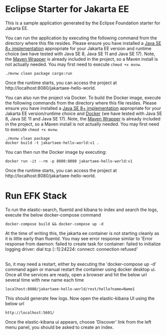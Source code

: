 # Eclipse Starter for Jakarta EE
This is a sample application generated by the Eclipse Foundation starter for Jakarta EE.

You can run the application by executing the following command from the directory where this file resides. Please ensure you have installed a [Java SE 8+ implementation](https://adoptium.net/?variant=openjdk8) appropriate for your Jakarta EE version and runtime choice (we have tested with Java SE 8, Java SE 11 and Java SE 17). Note, the [Maven Wrapper](https://maven.apache.org/wrapper/) is already included in the project, so a Maven install is not actually needed. You may first need to execute `chmod +x mvnw`.

```
./mvnw clean package cargo:run
```

Once the runtime starts, you can access the project at http://localhost:8080/jakartaee-hello-world.

You can also run the project via Docker. To build the Docker image, execute the following commands from the directory where this file resides. Please ensure you have installed a [Java SE 8+ implementation](https://adoptium.net/?variant=openjdk8) appropriate for your Jakarta EE version/runtime choice and [Docker](https://docs.docker.com/get-docker/) (we have tested with Java SE 8, Java SE 11 and Java SE 17). Note, the [Maven Wrapper](https://maven.apache.org/wrapper/) is already included in the project, so a Maven install is not actually needed. You may first need to execute `chmod +x mvnw`.

```
./mvnw clean package
docker build -t jakartaee-hello-world:v1 .
```

You can then run the Docker image by executing:

```
docker run -it --rm -p 8080:8080 jakartaee-hello-world:v1
```

Once the runtime starts, you can access the project at http://localhost:8080/jakartaee-hello-world.

# Run EFK Stack
To run the elastic-search, fluentd and kibana to index and search the logs, execute the below docker-compose command

```
docker-compose build && docker-compose up -d
```

At the time of writing this, the jakarta ee container is not starting cleanly as it is little early than fluentd.
You may see error response similar to 'Error response from daemon: failed to create task for container: failed to initialize logging driver: dial tcp [::1]:24224: connect: connection refused'

<br>So, it may need a restart, either by executing the 'docker-compose up -d' command again or manual restart the contaiiner using docker desktop ui.
<br>Once all the services are ready, open a browser and hit the below url several time with new name each time 

```
localhost:8080/jakartaee-hello-world/rest/hello?name=Name1
```

This should generate few logs.
Now open the elastic-kibana UI using the below url

```
http://localhost:5601/
```


Once the elastic-kibana ui appears, choose 'Discover' link from the left menu panel, you should be asked to create an index.

